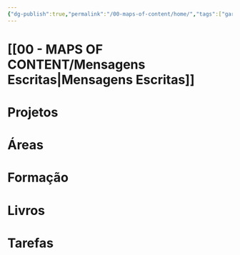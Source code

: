 ```yaml
---
{"dg-publish":true,"permalink":"/00-maps-of-content/home/","tags":["gardenEntry"],"noteIcon":"outgoing"}
---
```


# [[00 - MAPS OF CONTENT/Mensagens Escritas\|Mensagens Escritas]]

# Projetos

# Áreas

# Formação

# Livros

# Tarefas